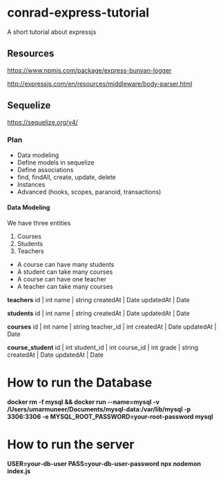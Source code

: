 # conrad-express-tutorial
A short tutorial about expressjs

## Resources
https://www.npmjs.com/package/express-bunyan-logger

http://expressjs.com/en/resources/middleware/body-parser.html


## Sequelize
https://sequelize.org/v4/
### Plan
* Data modeling
* Define models in sequelize
* Define associations
* find, findAll, create, update, delete
* Instances
* Advanced (hooks, scopes, paranoid, transactions)

#### Data Modeling
We have three entities

1. Courses
2. Students
3. Teachers

* A course can have many students
* A student can take many courses
* A course can have one teacher
* A teacher can take many courses

**teachers**
id | int
name | string
createdAt | Date
updatedAt | Date

**students**
id | int
name | string
createdAt | Date
updatedAt | Date

**courses**
id | int
name | string
teacher_id | int
createdAt | Date
updatedAt | Date

**course_student**
id | int
student_id | int
course_id | int
grade | string
createdAt | Date
updatedAt | Date

# How to run the Database
**docker rm -f mysql && docker run --name=mysql -v /Users/umarmuneer/Documents/mysql-data:/var/lib/mysql -p 3306:3306 -e MYSQL_ROOT_PASSWORD=your-root-password mysql**

# How to run the server
**USER=your-db-user PASS=your-db-user-password npx nodemon index.js**
